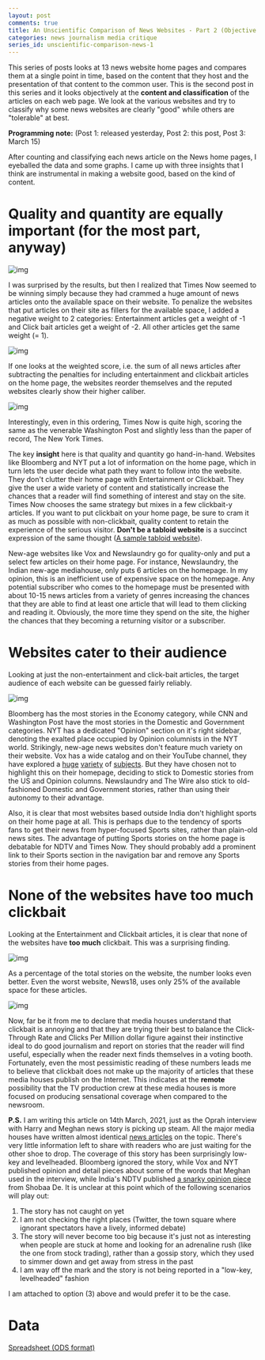 ```yaml
---
layout: post
comments: true
title: An Unscientific Comparison of News Websites - Part 2 (Objective Analysis)
categories: news journalism media critique
series_id: unscientific-comparison-news-1
---
```


This series of posts looks at 13 news website home pages and compares them at a single point in
time, based on the content that they host and the presentation of that content to the common
user. This is the second post in this series and it looks objectively at the **content and
classification** of the articles on each web page. We look at the various websites and try to
classify why some news websites are clearly "good" while others are "tolerable" at best.

**Programming note:** (Post 1: released yesterday, Post 2: this post, Post 3: March 15)

<!--more-->

After counting and classifying each news article on the News home pages, I eyeballed the data and
some graphs. I came up with three insights that I think are instrumental in making a website good,
based on the kind of content.


# Quality and quantity are equally important (for the most part, anyway)

![img](/public/img/unscientific-comparison-of-news-websites/graphs/objective/1-sites-by-total-news-articles.png)

I was surprised by the results, but then I realized that Times Now seemed to be winning simply
because they had crammed a huge amount of news articles onto the available space on their
website. To penalize the websites that put articles on their site as fillers for the available
space, I added a negative weight to 2 categories: Entertainment articles get a weight of -1 and
Click bait articles get a weight of -2. All other articles get the same weight (= 1).

![img](/public/img/unscientific-comparison-of-news-websites/graphs/objective/2-sites-by-news-articles-count-weighted.png)

If one looks at the weighted score, i.e. the sum of all news articles after subtracting the
penalties for including entertainment and clickbait articles on the home page, the websites reorder
themselves and the reputed websites clearly show their higher caliber.

![img](/public/img/unscientific-comparison-of-news-websites/graphs/objective/3-sites-by-weighted-scores.png)

Interestingly, even in this ordering, Times Now is quite high, scoring the same as the venerable
Washington Post and slightly less than the paper of record, The New York Times.

The key **insight** here is that quality and quantity go hand-in-hand. Websites like Bloomberg and NYT
put a lot of information on the home page, which in turn lets the user decide what path they want to
follow into the website. They don't clutter their home page with Entertainment or Clickbait. They
give the user a wide variety of content and statistically increase the chances that a reader will
find something of interest and stay on the site. Times Now chooses the same strategy but mixes in a
few clickbait-y articles. If you want to put clickbait on your home page, be sure to cram it as much
as possible with non-clickbait, quality content to retain the experience of the serious
visitor. **Don't be a tabloid website** is a succinct expression of the same thought ([A sample tabloid
website](https://www.dailymail.co.uk/home/index.html)).

New-age websites like Vox and Newslaundry go for quality-only and put a select few articles on their
home page. For instance, Newslaundry, the Indian new-age mediahouse, only puts 6 articles on the
homepage. In my opinion, this is an inefficient use of expensive space on the homepage. Any
potential subscriber who comes to the homepage must be presented with about 10-15 news articles from
a variety of genres increasing the chances that they are able to find <span class="underline">at least one article</span> that
will lead to them clicking and reading it. Obviously, the more time they spend on the site, the
higher the chances that they becoming a returning visitor or a subscriber.


# Websites cater to their audience

Looking at just the non-entertainment and click-bait articles, the target audience of each website
can be guessed fairly reliably.

![img](/public/img/unscientific-comparison-of-news-websites/graphs/objective/4-sites-by-articles-excluding-ent-clickbait.png)

Bloomberg has the most stories in the Economy category, while CNN and Washington Post have the most
stories in the Domestic and Government categories. NYT has a dedicated "Opinion" section on it's
right sidebar, denoting the exalted place occupied by Opinion columnists in the NYT
world. Strikingly, new-age news websites don't feature much variety on their website. Vox has a wide
catalog and on their YouTube channel, they have explored a [huge](https://www.youtube.com/watch?v=Fx-KrvuiafE) [variety](https://www.youtube.com/watch?v=Lf3ER5Ope_s) of [subjects](https://www.youtube.com/watch?v=ZgJyhKEZ8QU). But they have
chosen not to highlight this on their homepage, deciding to stick to Domestic stories from the US
and Opinion columns. Newslaundry and The Wire also stick to old-fashioned Domestic and Government
stories, rather than using their autonomy to their advantage.

Also, it is clear that most websites based outside India don't highlight sports on their home page
at all. This is perhaps due to the tendency of sports fans to get their news from hyper-focused
Sports sites, rather than plain-old news sites. The advantage of putting Sports stories on the home
page is debatable for NDTV and Times Now. They should probably add a prominent link to their Sports
section in the navigation bar and remove any Sports stories from their home pages.


# None of the websites have too much clickbait

Looking at the Entertainment and Clickbait articles, it is clear that none of the websites have **too
much** clickbait. This was a surprising finding.

![img](/public/img/unscientific-comparison-of-news-websites/graphs/objective/5-sites-by-ent-clickbait-articles-count.png)

As a percentage of the total stories on the website, the number looks even better. Even the worst
website, News18, uses only 25% of the available space for these articles.

![img](/public/img/unscientific-comparison-of-news-websites/graphs/objective/6-sites-by-ent-clickbait-articles-percentage.png)

Now, far be it from me to declare that media houses understand that clickbait is <span class="underline">annoying</span> and that
they are trying their best to balance the Click-Through Rate and Clicks Per Million dollar figure
against their instinctive ideal to do <span class="underline">good journalism</span> and report on stories that the reader will
find useful, especially when the reader next finds themselves in a voting booth. Fortunately, even
the most pessimistic reading of these numbers leads me to believe that clickbait does not make up
the majority of articles that these media houses publish on the Internet. This indicates at the
**remote** possibility that the TV production crew at these media houses is more focused on producing
sensational coverage when compared to the newsroom.

**P.S.** I am writing this article on 14th March, 2021, just as the Oprah interview with Harry and
Meghan news story is picking up steam. All the major media houses have written almost identical [news
articles](https://www.nytimes.com/2021/03/07/world/europe/oprah-interview-harry-meghan.html) on the topic. There's very little information left to share with readers who are just
waiting for the other shoe to drop. The coverage of this story has been surprisingly low-key and
levelheaded. Bloomberg ignored the story, while Vox and NYT published opinion and detail pieces
about some of the words that Meghan used in the interview, while India's NDTV published [a snarky
opinion piece](https://www.ndtv.com/opinion/the-royal-soap-oprah-and-meghans-kahaani-by-shobhaa-de-2386799?pfrom=home-ndtv_topstories) from Shobaa De. It is unclear at this point which of the following scenarios will play
out:

1.  The story has not caught on yet
2.  I am not checking the right places (Twitter, the town square where <span class="underline">ignorant</span> spectators have a
    lively, <span class="underline">informed</span> debate)
3.  The story will never become too big because it's just not as interesting when people are stuck at
    home and looking for an adrenaline rush (like the one from stock trading), rather than a gossip
    story, which they used to simmer down and get away from stress in the past
4.  I am way off the mark and the story is not being reported in a "low-key, levelheaded" fashion

I am attached to option (3) above and would prefer it to be the case.


# Data

[Spreadsheet (ODS format)](/public/documents/unscientific-comparison-of-news-websites/data-for-objective-analysis.ods)
